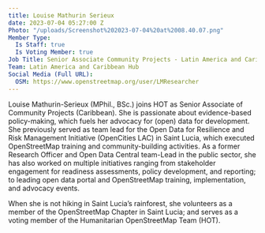 ```yaml
---
title: Louise Mathurin Serieux
date: 2023-07-04 05:27:00 Z
Photo: "/uploads/Screenshot%202023-07-04%20at%2008.40.07.png"
Member Type:
  Is Staff: true
  Is Voting Member: true
Job Title: Senior Associate Community Projects - Latin America and Caribbean Hub
Team: Latin America and Caribbean Hub
Social Media (Full URL):
  OSM: https://www.openstreetmap.org/user/LMResearcher
---
```


Louise Mathurin-Serieux (MPhil., BSc.) joins HOT as Senior Associate of Community Projects (Caribbean). She is passionate about evidence-based policy-making, which fuels her advocacy for (open) data for development. She previously served as team lead for the Open Data for Resilience and Risk Management Initiative (OpenCities LAC) in Saint Lucia, which executed OpenStreetMap training and community-building activities. As a former Research Officer and Open Data Central team-Lead in the public sector, she has also worked on multiple initiatives ranging from stakeholder engagement for readiness assessments, policy development, and reporting; to leading open data portal and OpenStreetMap training, implementation, and advocacy events. 

When she is not hiking in Saint Lucia’s rainforest, she volunteers as a member of the OpenStreetMap Chapter in Saint Lucia; and serves as a voting member of the Humanitarian OpenStreetMap Team (HOT).